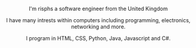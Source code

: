 <p align='center'>
  I'm risphs a software engineer from the United Kingdom
</p>
<p align='center'>
  I have many intrests within computers including programming, electronics, networking and more.
</p>
<p align='center'>
  I program in HTML, CSS, Python, Java, Javascript and C#.
</p>
